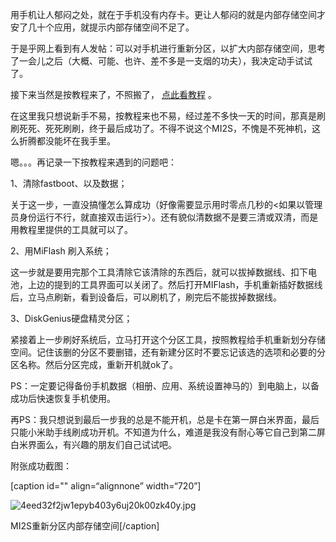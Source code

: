 
用手机让人郁闷之处，就在于手机没有内存卡。更让人郁闷的就是内部存储空间才安了几十个应用，就提示内部存储空间不足了。


于是乎网上看到有人发帖：可以对手机进行重新分区，以扩大内部存储空间，思考了一会儿之后（大概、可能、也许、差不多是一支烟的功夫），我决定动手试试了。


接下来当然是按教程来了，不照搬了， [点此看教程](http://www.miui.com/thread-2328708-1-1.html) 。


在这里我只想说新手不易，按教程来也不易，经过差不多快一天的时间，那真是刷刷死死、死死刷刷，终于最后成功了。不得不说这个MI2S，不愧是不死神机，这么折腾都没能坏在我手里。


嗯。。。再记录一下按教程来遇到的问题吧：


1、清除fastboot、以及数据；


关于这一步，一直没搞懂怎么算成功（好像需要显示用时零点几秒的<如果以管理员身份运行不行，就直接双击运行>）。还有貌似清数据不是要三清或双清，而是用教程里提供的工具就可以了。


2、用MiFlash 刷入系统；


这一步就是要用完那个工具清除它该清除的东西后，就可以拔掉数据线、扣下电池，上边的提到的工具界面可以关闭了。然后打开MIFlash，手机重新插好数据线后，立马点刷新，看到设备后，可以刷机了，刷完后不能拔掉数据线。


3、DiskGenius硬盘精灵分区；


紧接着上一步刷好系统后，立马打开这个分区工具，按照教程给手机重新划分存储空间。记住该删的分区不要删错，还有新建分区时不要忘记该选的选项和必要的分区名称。然后分区完成，重新开机就ok了。


PS：一定要记得备份手机数据（相册、应用、系统设置神马的）到电脑上，以备成功后快速恢复手机使用。


再PS：我只想说到最后一步我的总是不能开机，总是卡在第一屏白米界面，最后只能小米助手线刷成功开机。不知道为什么，难道是我没有耐心等它自己到第二屏白米界面么，有兴趣的朋友们自己试试吧。


附张成功截图：


[caption id="" align=“alignnone” width=“720”]


![4eed32f2jw1epyb403y6uj20k00zk40y.jpg](https://image.bmqy.net/upload/109e73cd4db51e384b99e18be8f368fb.jpg)


MI2S重新分区内部存储空间[/caption]


